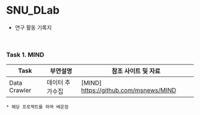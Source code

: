 # SNU_DLab

* 연구 활동 기록지 

<br>

### Task 1. MIND

| Task |  부연설명 |  참조 사이트 및 자료 |
|------|---------|------------------|
| Data Crawler | 데이터 추가수집 | [MIND] https://github.com/msnews/MIND |


```
* 해당 프로젝트를 하며 배운점

```
